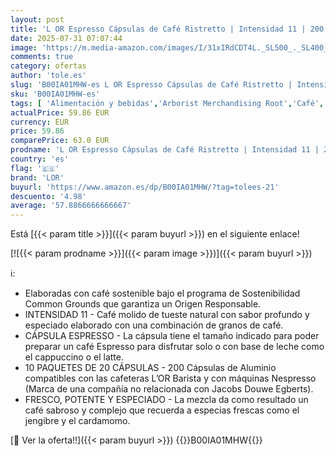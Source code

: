 ```yaml
---
layout: post
title: 'L OR Espresso Cápsulas de Café Ristretto | Intensidad 11 | 200 Cápsulas Compatibles Nespresso  R '
date: 2025-07-31 07:07:44
image: 'https://m.media-amazon.com/images/I/31xIRdCDT4L._SL500_._SL400_.jpg'
comments: true
category: ofertas
author: 'tole.es'
slug: 'B00IA01MHW-es L OR Espresso Cápsulas de Café Ristretto | Intensidad 11 |...'
sku: 'B00IA01MHW-es'
tags: [ 'Alimentación y bebidas','Arborist Merchandising Root','Café','Café para Nespresso','Café para máquinas Nespresso','Café, té y bebidas','Cápsulas de café','Esenciales del día a día: Alimentos','Novedades en Alimentación y bebidas','Self Service','Special Features Stores','dd53b5bc-bcd1-4c9b-ab43-793ed912ccdd_0','dd53b5bc-bcd1-4c9b-ab43-793ed912ccdd_2401','dd53b5bc-bcd1-4c9b-ab43-793ed912ccdd_4201','dd53b5bc-bcd1-4c9b-ab43-793ed912ccdd_6001','dd53b5bc-bcd1-4c9b-ab43-793ed912ccdd_8801','dd53b5bc-bcd1-4c9b-ab43-793ed912ccdd_901','lor','nespresso','🇪🇸', ]
actualPrice: 59.86 EUR
currency: EUR
price: 59.86
comparePrice: 63.0 EUR
prodname: 'L OR Espresso Cápsulas de Café Ristretto | Intensidad 11 | 200 Cápsulas Compatibles Nespresso  R '
country: 'es'
flag: '🇪🇸'
brand: 'LOR'
buyurl: 'https://www.amazon.es/dp/B00IA01MHW/?tag=tolees-21'
descuento: '4.98'
average: '57.8866666666667'
---
```


Está [{{< param title >}}]({{< param buyurl >}}) en el siguiente enlace!

[![{{< param prodname >}}]({{< param image >}})]({{< param buyurl >}})

ℹ️:

- Elaboradas con café sostenible bajo el programa de Sostenibilidad Common Grounds que garantiza un Origen Responsable.
- INTENSIDAD 11 - Café molido de tueste natural con sabor profundo y especiado elaborado con una combinación de granos de café.
- CÁPSULA ESPRESSO - La cápsula tiene el tamaño indicado para poder preparar un café Espresso para disfrutar solo o con base de leche como el cappuccino o el latte.
- 10 PAQUETES DE 20 CÁPSULAS - 200 Cápsulas de Aluminio compatibles con las cafeteras L’OR Barista y con máquinas Nespresso (Marca de una compañía no relacionada con Jacobs Douwe Egberts).
- FRESCO, POTENTE Y ESPECIADO - La mezcla da como resultado un café sabroso y complejo que recuerda a especias frescas como el jengibre y el cardamomo.

[🛒 Ver la oferta!!]({{< param buyurl >}})
{{<world>}}B00IA01MHW{{</world>}}
